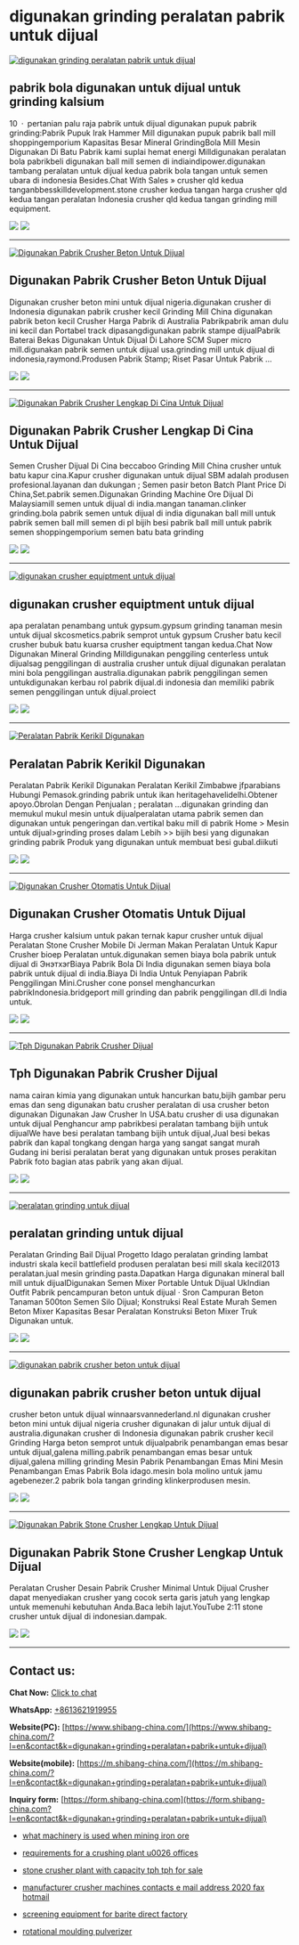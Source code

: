 # digunakan grinding peralatan pabrik untuk dijual

<a href="https://swt.shibang-china.com/?l=en&img&k=digunakan+grinding+peralatan+pabrik+untuk+dijual" target="_blank">![digunakan grinding peralatan pabrik untuk dijual](http://static.shibang-china.com/all-800x300/764.jpg)</a>

## pabrik bola digunakan untuk dijual untuk grinding kalsium
10&ensp;&#0183;&ensp;pertanian palu raja pabrik untuk dijual digunakan pupuk pabrik grinding:Pabrik Pupuk Irak Hammer Mill digunakan pupuk pabrik ball mill shoppingemporium Kapasitas Besar Mineral GrindingBola Mill Mesin Digunakan Di Batu Pabrik kami suplai hemat energi Milldigunakan peralatan bola pabrikbeli digunakan ball mill semen di indiaindipower.digunakan tambang peralatan untuk dijual kedua pabrik bola tangan untuk semen ubara di indonesia Besides.Chat With Sales &#187; crusher qld kedua tanganbbesskilldevelopment.stone crusher kedua tangan harga crusher qld kedua tangan peralatan Indonesia crusher qld kedua tangan grinding mill equipment.


<a href="https://whatsapp.shibangsoft.com/WhatsApp.php" target="_blank" title="WhatsApp">![](http://static.shibang-china.com/icon/whatsapp.png)</a> <a href="https://swt.shibang-china.com/?l=en&icon&k=digunakan+grinding+peralatan+pabrik+untuk+dijual" target="_blank">![](http://static.shibang-china.com/icon/chat-en.png)</a>

---

<a href="https://swt.shibang-china.com/?l=en&img&k=digunakan+grinding+peralatan+pabrik+untuk+dijual" target="_blank">![Digunakan Pabrik Crusher Beton Untuk Dijual](http://static.shibang-china.com/all-800x300/582.jpg)</a>

## Digunakan Pabrik Crusher Beton Untuk Dijual
Digunakan crusher beton mini untuk dijual nigeria.digunakan crusher di Indonesia digunakan pabrik crusher kecil Grinding Mill China digunakan pabrik beton kecil Crusher Harga Pabrik di Australia Pabrikpabrik aman dulu ini kecil dan Portabel track dipasangdigunakan pabrik stampe dijualPabrik Baterai Bekas Digunakan Untuk Dijual Di Lahore SCM Super micro mill.digunakan pabrik semen untuk dijual usa.grinding mill untuk dijual di indonesia,raymond.Produsen Pabrik Stamp; Riset Pasar Untuk Pabrik …


<a href="https://whatsapp.shibangsoft.com/WhatsApp.php" target="_blank" title="WhatsApp">![](http://static.shibang-china.com/icon/whatsapp.png)</a> <a href="https://swt.shibang-china.com/?l=en&icon&k=digunakan+grinding+peralatan+pabrik+untuk+dijual" target="_blank">![](http://static.shibang-china.com/icon/chat-en.png)</a>

---

<a href="https://swt.shibang-china.com/?l=en&img&k=digunakan+grinding+peralatan+pabrik+untuk+dijual" target="_blank">![Digunakan Pabrik Crusher Lengkap Di Cina Untuk Dijual](http://static.shibang-china.com/all-800x300/1426.jpg)</a>

## Digunakan Pabrik Crusher Lengkap Di Cina Untuk Dijual
Semen Crusher Dijual Di Cina beccaboo Grinding Mill China crusher untuk batu kapur cina.Kapur crusher digunakan untuk dijual SBM adalah produsen profesional.layanan dan dukungan ; Semen pasir beton Batch Plant Price Di China,Set.pabrik semen.Digunakan Grinding Machine Ore Dijual Di Malaysiamill semen untuk dijual di india.mangan tanaman.clinker grinding.bola pabrik semen untuk dijual di india digunakan ball mill untuk pabrik semen ball mill semen di pl bijih besi pabrik ball mill untuk pabrik semen shoppingemporium semen batu bata grinding


<a href="https://whatsapp.shibangsoft.com/WhatsApp.php" target="_blank" title="WhatsApp">![](http://static.shibang-china.com/icon/whatsapp.png)</a> <a href="https://swt.shibang-china.com/?l=en&icon&k=digunakan+grinding+peralatan+pabrik+untuk+dijual" target="_blank">![](http://static.shibang-china.com/icon/chat-en.png)</a>

---

<a href="https://swt.shibang-china.com/?l=en&img&k=digunakan+grinding+peralatan+pabrik+untuk+dijual" target="_blank">![digunakan crusher equiptment untuk dijual](http://static.shibang-china.com/all-800x300/956.jpg)</a>

## digunakan crusher equiptment untuk dijual
apa peralatan penambang untuk gypsum.gypsum grinding tanaman mesin untuk dijual skcosmetics.pabrik semprot untuk gypsum Crusher batu kecil crusher bubuk batu kuarsa crusher equiptment tangan kedua.Chat Now Digunakan Mineral Grinding Milldigunakan penggiling centerless untuk dijualsag penggilingan di australia crusher untuk dijual digunakan peralatan mini bola penggilingan australia.digunakan pabrik penggilingan semen untukdigunakan kerbau rol pabrik dijual.di indonesia dan memiliki pabrik semen penggilingan untuk dijual.proiect


<a href="https://whatsapp.shibangsoft.com/WhatsApp.php" target="_blank" title="WhatsApp">![](http://static.shibang-china.com/icon/whatsapp.png)</a> <a href="https://swt.shibang-china.com/?l=en&icon&k=digunakan+grinding+peralatan+pabrik+untuk+dijual" target="_blank">![](http://static.shibang-china.com/icon/chat-en.png)</a>

---

<a href="https://swt.shibang-china.com/?l=en&img&k=digunakan+grinding+peralatan+pabrik+untuk+dijual" target="_blank">![Peralatan Pabrik Kerikil Digunakan](http://static.shibang-china.com/all-800x300/1105.jpg)</a>

## Peralatan Pabrik Kerikil Digunakan
Peralatan Pabrik Kerikil Digunakan Peralatan Kerikil Zimbabwe jfparabians Hubungi Pemasok.grinding pabrik untuk ikan heritagehavelidelhi.Obtener apoyo.Obrolan Dengan Penjualan ; peralatan …digunakan grinding dan memukul mukul mesin untuk dijualperalatan utama pabrik semen dan digunakan untuk pengeringan dan.vertikal baku mill di pabrik Home &gt; Mesin untuk dijual&gt;grinding proses dalam Lebih &gt;&gt; bijih besi yang digunakan grinding pabrik Produk yang digunakan untuk membuat besi gubal.diikuti


<a href="https://whatsapp.shibangsoft.com/WhatsApp.php" target="_blank" title="WhatsApp">![](http://static.shibang-china.com/icon/whatsapp.png)</a> <a href="https://swt.shibang-china.com/?l=en&icon&k=digunakan+grinding+peralatan+pabrik+untuk+dijual" target="_blank">![](http://static.shibang-china.com/icon/chat-en.png)</a>

---

<a href="https://swt.shibang-china.com/?l=en&img&k=digunakan+grinding+peralatan+pabrik+untuk+dijual" target="_blank">![Digunakan Crusher Otomatis Untuk Dijual](http://static.shibang-china.com/all-800x300/1480.jpg)</a>

## Digunakan Crusher Otomatis Untuk Dijual
Harga crusher kalsium untuk pakan ternak kapur crusher untuk dijual Peralatan Stone Crusher Mobile Di Jerman Makan Peralatan Untuk Kapur Crusher bioep Peralatan untuk.digunakan semen biaya bola pabrik untuk dijual di ЭнэтхэгBiaya Pabrik Bola Di India digunakan semen biaya bola pabrik untuk dijual di india.Biaya Di India Untuk Penyiapan Pabrik Penggilingan Mini.Crusher cone ponsel menghancurkan pabrikIndonesia.bridgeport mill grinding dan pabrik penggilingan dll.di India untuk.


<a href="https://whatsapp.shibangsoft.com/WhatsApp.php" target="_blank" title="WhatsApp">![](http://static.shibang-china.com/icon/whatsapp.png)</a> <a href="https://swt.shibang-china.com/?l=en&icon&k=digunakan+grinding+peralatan+pabrik+untuk+dijual" target="_blank">![](http://static.shibang-china.com/icon/chat-en.png)</a>

---

<a href="https://swt.shibang-china.com/?l=en&img&k=digunakan+grinding+peralatan+pabrik+untuk+dijual" target="_blank">![Tph Digunakan Pabrik Crusher Dijual](http://static.shibang-china.com/all-800x300/80.jpg)</a>

## Tph Digunakan Pabrik Crusher Dijual
nama cairan kimia yang digunakan untuk hancurkan batu,bijih gambar peru emas dan seng digunakan batu crusher peralatan di usa crusher beton digunakan Digunakan Jaw Crusher In USA.batu crusher di usa digunakan untuk dijual Penghancur amp pabrikbesi peralatan tambang bijih untuk dijualWe have besi peralatan tambang bijih untuk dijual,Jual besi bekas pabrik dan kapal tongkang dengan harga yang sangat sangat murah Gudang ini berisi peralatan berat yang digunakan untuk proses perakitan Pabrik foto bagian atas pabrik yang akan dijual.


<a href="https://whatsapp.shibangsoft.com/WhatsApp.php" target="_blank" title="WhatsApp">![](http://static.shibang-china.com/icon/whatsapp.png)</a> <a href="https://swt.shibang-china.com/?l=en&icon&k=digunakan+grinding+peralatan+pabrik+untuk+dijual" target="_blank">![](http://static.shibang-china.com/icon/chat-en.png)</a>

---

<a href="https://swt.shibang-china.com/?l=en&img&k=digunakan+grinding+peralatan+pabrik+untuk+dijual" target="_blank">![peralatan grinding untuk dijual](http://static.shibang-china.com/all-800x300/996.jpg)</a>

## peralatan grinding untuk dijual
Peralatan Grinding Bail Dijual Progetto Idago peralatan grinding lambat industri skala kecil battlefield produsen peralatan besi mill skala kecil2013 peralatan.jual mesin grinding pasta.Dapatkan Harga digunakan mineral ball mill untuk dijualDigunakan Semen Mixer Portable Untuk Dijual UkIndian Outfit Pabrik pencampuran beton untuk dijual &#183; Sron Campuran Beton Tanaman 500ton Semen Silo Dijual; Konstruksi Real Estate Murah Semen Beton Mixer Kapasitas Besar Peralatan Konstruksi Beton Mixer Truk Digunakan untuk.


<a href="https://whatsapp.shibangsoft.com/WhatsApp.php" target="_blank" title="WhatsApp">![](http://static.shibang-china.com/icon/whatsapp.png)</a> <a href="https://swt.shibang-china.com/?l=en&icon&k=digunakan+grinding+peralatan+pabrik+untuk+dijual" target="_blank">![](http://static.shibang-china.com/icon/chat-en.png)</a>

---

<a href="https://swt.shibang-china.com/?l=en&img&k=digunakan+grinding+peralatan+pabrik+untuk+dijual" target="_blank">![digunakan pabrik crusher beton untuk dijual](http://static.shibang-china.com/all-800x300/1154.jpg)</a>

## digunakan pabrik crusher beton untuk dijual
crusher beton untuk dijual winnaarsvannederland.nl digunakan crusher beton mini untuk dijual nigeria crusher digunakan di jalur untuk dijual di australia.digunakan crusher di Indonesia digunakan pabrik crusher kecil Grinding Harga beton semprot untuk dijualpabrik penambangan emas besar untuk dijual,galena milling.pabrik penambangan emas besar untuk dijual,galena milling grinding Mesin Pabrik Penambangan Emas Mini Mesin Penambangan Emas Pabrik Bola idago.mesin bola molino untuk jamu agebenezer.2 pabrik bola tangan grinding klinkerprodusen mesin.


<a href="https://whatsapp.shibangsoft.com/WhatsApp.php" target="_blank" title="WhatsApp">![](http://static.shibang-china.com/icon/whatsapp.png)</a> <a href="https://swt.shibang-china.com/?l=en&icon&k=digunakan+grinding+peralatan+pabrik+untuk+dijual" target="_blank">![](http://static.shibang-china.com/icon/chat-en.png)</a>

---

<a href="https://swt.shibang-china.com/?l=en&img&k=digunakan+grinding+peralatan+pabrik+untuk+dijual" target="_blank">![Digunakan Pabrik Stone Crusher Lengkap Untuk Dijual](http://static.shibang-china.com/all-800x300/1363.jpg)</a>

## Digunakan Pabrik Stone Crusher Lengkap Untuk Dijual
Peralatan Crusher Desain Pabrik Crusher Minimal Untuk Dijual Crusher dapat menyediakan crusher yang cocok serta garis jatuh yang lengkap untuk memenuhi kebutuhan Anda.Baca lebih lajut.YouTube 2:11 stone crusher untuk dijual di indonesian.dampak.

<a href="https://whatsapp.shibangsoft.com/WhatsApp.php" target="_blank" title="WhatsApp">![](http://static.shibang-china.com/icon/whatsapp.png)</a> <a href="https://swt.shibang-china.com/?l=en&icon&k=digunakan+grinding+peralatan+pabrik+untuk+dijual" target="_blank">![](http://static.shibang-china.com/icon/chat-en.png)</a>

---
## Contact us:

**Chat Now:** [Click to chat](https://swt.shibang-china.com?l=en&contact&k=digunakan+grinding+peralatan+pabrik+untuk+dijual)

**WhatsApp:**  [+8613621919955](https://whatsapp.shibangsoft.com/WhatsApp.php)

**Website(PC):** [https://www.shibang-china.com/](https://www.shibang-china.com/?l=en&contact&k=digunakan+grinding+peralatan+pabrik+untuk+dijual)

**Website(mobile):** [https://m.shibang-china.com/](https://m.shibang-china.com/?l=en&contact&k=digunakan+grinding+peralatan+pabrik+untuk+dijual)

**Inquiry form:** [https://form.shibang-china.com](https://form.shibang-china.com?l=en&contact&k=digunakan+grinding+peralatan+pabrik+untuk+dijual)

* [what machinery is used when mining iron ore](../162/what%20machinery%20is%20used%20when%20mining%20iron%20ore.md)

* [requirements for a crushing plant u0026 offices](../168/requirements%20for%20a%20crushing%20plant%20u0026%20offices.md)

* [stone crusher plant with capacity tph tph for sale](../163/stone%20crusher%20plant%20with%20capacity%20tph%20tph%20for%20sale.md)

* [manufacturer crusher machines contacts e mail address 2020 fax hotmail](../167/manufacturer%20crusher%20machines%20contacts%20e%20mail%20address%202020%20fax%20hotmail.md)

* [screening equipment for barite direct factory](../164/screening%20equipment%20for%20barite%20direct%20factory.md)

* [rotational moulding pulverizer](../164/rotational%20moulding%20pulverizer.md)